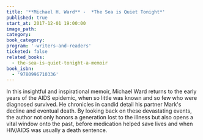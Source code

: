 ```yaml
---
title: '**Michael H. Ward** -  *The Sea is Quiet Tonight*'
published: true
start_at: 2017-12-01 19:00:00
image_path:
category:
book_category:
program: '-writers-and-readers'
ticketed: false
related_books:
  - the-sea-is-quiet-tonight-a-memoir
book_isbn:
  - '9780996710336'
---
```



In this insightful and inspirational memoir, Michael Ward returns to the early years of the AIDS epidemic, when so little was known and so few who were diagnosed survived. He chronicles in candid detail his partner Mark's decline and eventual death. By looking back on these devastating events, the author not only honors a generation lost to the illness but also opens a vital window onto the past, before medication helped save lives and when HIV/AIDS was usually a death sentence.